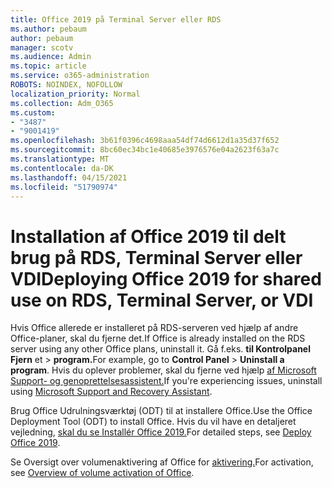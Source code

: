 ```yaml
---
title: Office 2019 på Terminal Server eller RDS
ms.author: pebaum
author: pebaum
manager: scotv
ms.audience: Admin
ms.topic: article
ms.service: o365-administration
ROBOTS: NOINDEX, NOFOLLOW
localization_priority: Normal
ms.collection: Adm_O365
ms.custom:
- "3487"
- "9001419"
ms.openlocfilehash: 3b61f0396c4698aaa54df74d6612d1a35d37f652
ms.sourcegitcommit: 8bc60ec34bc1e40685e3976576e04a2623f63a7c
ms.translationtype: MT
ms.contentlocale: da-DK
ms.lasthandoff: 04/15/2021
ms.locfileid: "51790974"
---
```

# <a name="deploying-office-2019-for-shared-use-on-rds-terminal-server-or-vdi"></a><span data-ttu-id="b3040-102">Installation af Office 2019 til delt brug på RDS, Terminal Server eller VDI</span><span class="sxs-lookup"><span data-stu-id="b3040-102">Deploying Office 2019 for shared use on RDS, Terminal Server, or VDI</span></span>

<span data-ttu-id="b3040-103">Hvis Office allerede er installeret på RDS-serveren ved hjælp af andre Office-planer, skal du fjerne det.</span><span class="sxs-lookup"><span data-stu-id="b3040-103">If Office is already installed on the RDS server using any other Office plans, uninstall it.</span></span> <span data-ttu-id="b3040-104">Gå f.eks. **til Kontrolpanel Fjern** et  >  **program.**</span><span class="sxs-lookup"><span data-stu-id="b3040-104">For example, go to **Control Panel** > **Uninstall a program**.</span></span> <span data-ttu-id="b3040-105">Hvis du oplever problemer, skal du fjerne ved hjælp [af Microsoft Support- og genoprettelsesassistent.](https://aka.ms/SARA-OfficeUninstall-Alchemy)</span><span class="sxs-lookup"><span data-stu-id="b3040-105">If you're experiencing issues, uninstall using [Microsoft Support and Recovery Assistant](https://aka.ms/SARA-OfficeUninstall-Alchemy).</span></span> 

<span data-ttu-id="b3040-106">Brug Office Udrulningsværktøj (ODT) til at installere Office.</span><span class="sxs-lookup"><span data-stu-id="b3040-106">Use the Office Deployment Tool (ODT) to install Office.</span></span> <span data-ttu-id="b3040-107">Hvis du vil have en detaljeret vejledning, [skal du se Installér Office 2019.](https://docs.microsoft.com/deployoffice/office2019/deploy)</span><span class="sxs-lookup"><span data-stu-id="b3040-107">For detailed steps, see [Deploy Office 2019](https://docs.microsoft.com/deployoffice/office2019/deploy).</span></span>

<span data-ttu-id="b3040-108">Se Oversigt over volumenaktivering af Office for [aktivering.](https://docs.microsoft.com/deployoffice/vlactivation/plan-volume-activation-of-office)</span><span class="sxs-lookup"><span data-stu-id="b3040-108">For activation, see [Overview of volume activation of Office](https://docs.microsoft.com/deployoffice/vlactivation/plan-volume-activation-of-office).</span></span>